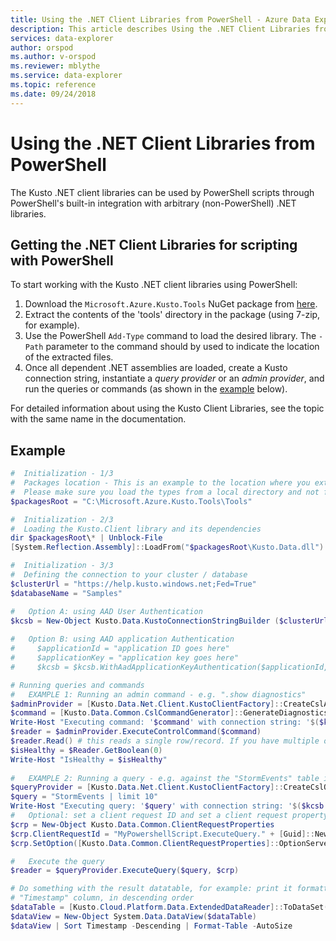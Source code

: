 ```yaml
---
title: Using the .NET Client Libraries from PowerShell - Azure Data Explorer | Microsoft Docs
description: This article describes Using the .NET Client Libraries from PowerShell in Azure Data Explorer.
services: data-explorer
author: orspod
ms.author: v-orspod
ms.reviewer: mblythe
ms.service: data-explorer
ms.topic: reference
ms.date: 09/24/2018
---
```

# Using the .NET Client Libraries from PowerShell

The Kusto .NET client libraries can be used by PowerShell scripts through
PowerShell's built-in integration with arbitrary (non-PowerShell) .NET libraries.

## Getting the .NET Client Libraries for scripting with PowerShell

To start working with the Kusto .NET client libraries using PowerShell:

1. Download the `Microsoft.Azure.Kusto.Tools` NuGet package from [here](https://www.nuget.org/packages/Microsoft.Azure.Kusto.Tools/).
2. Extract the contents of the 'tools' directory in the package (using 7-zip, for example).
3. Use the PowerShell `Add-Type` command to load the desired library.
   The `-Path` parameter to the command should by used to indicate the location
   of the extracted files.
4. Once all dependent .NET assemblies are loaded, create a Kusto connection string,
   instantiate a *query provider* or an *admin provider*, and run the queries or commands (as shown in the [example](powershell.md#example) below).

For detailed information about using the Kusto Client Libraries, see the topic
with the same name in the documentation.

## Example

```powershell
#  Initialization - 1/3
#  Packages location - This is an example to the location where you extract the Microsoft.Azure.Kusto.Tools package.
#  Please make sure you load the types from a local directory and not from a remote share.
$packagesRoot = "C:\Microsoft.Azure.Kusto.Tools\Tools"

#  Initialization - 2/3
#  Loading the Kusto.Client library and its dependencies
dir $packagesRoot\* | Unblock-File
[System.Reflection.Assembly]::LoadFrom("$packagesRoot\Kusto.Data.dll")

#  Initialization - 3/3
#  Defining the connection to your cluster / database
$clusterUrl = "https://help.kusto.windows.net;Fed=True"
$databaseName = "Samples"

#   Option A: using AAD User Authentication
$kcsb = New-Object Kusto.Data.KustoConnectionStringBuilder ($clusterUrl, $databaseName)
 
#   Option B: using AAD application Authentication
#     $applicationId = "application ID goes here"
#     $applicationKey = "application key goes here"
#     $kcsb = $kcsb.WithAadApplicationKeyAuthentication($applicationId, $applicationKey)

# Running queries and commands
#   EXAMPLE 1: Running an admin command - e.g. ".show diagnostics"
$adminProvider = [Kusto.Data.Net.Client.KustoClientFactory]::CreateCslAdminProvider($kcsb)
$command = [Kusto.Data.Common.CslCommandGenerator]::GenerateDiagnosticsShowCommand()
Write-Host "Executing command: '$command' with connection string: '$($kcsb.ToString())'"
$reader = $adminProvider.ExecuteControlCommand($command)
$reader.Read() # this reads a single row/record. If you have multiple ones returned, you can read in a loop 
$isHealthy = $Reader.GetBoolean(0)
Write-Host "IsHealthy = $isHealthy"
 
#   EXAMPLE 2: Running a query - e.g. against the "StormEvents" table in the "Samples" database
$queryProvider = [Kusto.Data.Net.Client.KustoClientFactory]::CreateCslQueryProvider($kcsb)
$query = "StormEvents | limit 10"
Write-Host "Executing query: '$query' with connection string: '$($kcsb.ToString())'"
#   Optional: set a client request ID and set a client request property (e.g. Server Timeout)
$crp = New-Object Kusto.Data.Common.ClientRequestProperties
$crp.ClientRequestId = "MyPowershellScript.ExecuteQuery." + [Guid]::NewGuid().ToString()
$crp.SetOption([Kusto.Data.Common.ClientRequestProperties]::OptionServerTimeout, [TimeSpan]::FromSeconds(30))

#   Execute the query
$reader = $queryProvider.ExecuteQuery($query, $crp)

# Do something with the result datatable, for example: print it formatted as a table, sorted by the 
# "Timestamp" column, in descending order
$dataTable = [Kusto.Cloud.Platform.Data.ExtendedDataReader]::ToDataSet($reader).Tables[0]
$dataView = New-Object System.Data.DataView($dataTable)
$dataView | Sort Timestamp -Descending | Format-Table -AutoSize
```